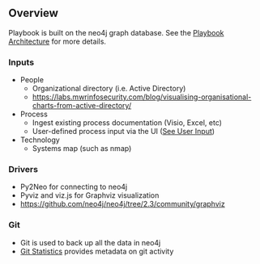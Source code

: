 ## Overview

Playbook is built on the neo4j graph database. See the [Playbook Architecture](https://github.com/paulejarvis/Playbook/blob/master/Tech/Playbook%20Architecture.png) for more details.

### Inputs

* People
  * Organizational directory (i.e. Active Directory)
  * https://labs.mwrinfosecurity.com/blog/visualising-organisational-charts-from-active-directory/
* Process
  * Ingest existing process documentation (Visio, Excel, etc)
  * User-defined process input via the UI ([See User Input](https://github.com/paulejarvis/Playbook/tree/master/Tech/User%20Input))
* Technology
  * Systems map (such as nmap)

### Drivers

* Py2Neo for connecting to neo4j
* Pyviz and viz.js for Graphviz visualization
* https://github.com/neo4j/neo4j/tree/2.3/community/graphviz

### Git

* Git is used to back up all the data in neo4j
* [Git Statistics](https://lukasmestan.com/git-quick-stats/) provides metadata on git activity
